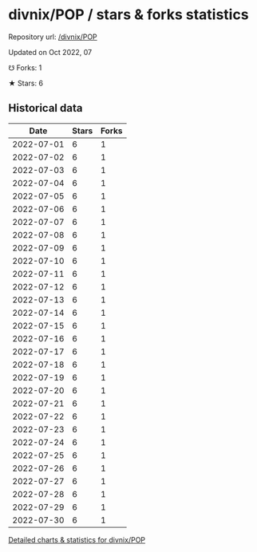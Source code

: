 # divnix/POP / stars & forks statistics

Repository url: [/divnix/POP](https://github.com/divnix/POP)

Updated on Oct 2022, 07

☋ Forks: 1

★ Stars: 6

## Historical data
| Date | Stars | Forks |
|------|-------|-------|
| 2022-07-01 | 6 | 1 | 
| 2022-07-02 | 6 | 1 | 
| 2022-07-03 | 6 | 1 | 
| 2022-07-04 | 6 | 1 | 
| 2022-07-05 | 6 | 1 | 
| 2022-07-06 | 6 | 1 | 
| 2022-07-07 | 6 | 1 | 
| 2022-07-08 | 6 | 1 | 
| 2022-07-09 | 6 | 1 | 
| 2022-07-10 | 6 | 1 | 
| 2022-07-11 | 6 | 1 | 
| 2022-07-12 | 6 | 1 | 
| 2022-07-13 | 6 | 1 | 
| 2022-07-14 | 6 | 1 | 
| 2022-07-15 | 6 | 1 | 
| 2022-07-16 | 6 | 1 | 
| 2022-07-17 | 6 | 1 | 
| 2022-07-18 | 6 | 1 | 
| 2022-07-19 | 6 | 1 | 
| 2022-07-20 | 6 | 1 | 
| 2022-07-21 | 6 | 1 | 
| 2022-07-22 | 6 | 1 | 
| 2022-07-23 | 6 | 1 | 
| 2022-07-24 | 6 | 1 | 
| 2022-07-25 | 6 | 1 | 
| 2022-07-26 | 6 | 1 | 
| 2022-07-27 | 6 | 1 | 
| 2022-07-28 | 6 | 1 | 
| 2022-07-29 | 6 | 1 | 
| 2022-07-30 | 6 | 1 | 


[Detailed charts & statistics for divnix/POP](https://reviewgithub.com/rep/divnix/POP)
